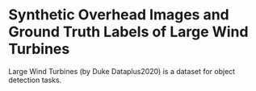 # Synthetic Overhead Images and Ground Truth Labels of Large Wind Turbines

Large Wind Turbines (by Duke Dataplus2020) is a dataset for object detection tasks.